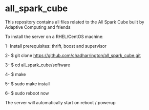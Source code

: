 all_spark_cube
==============

This repository contains all files related to the All Spark Cube built by Adaptive Computing and friends

To install the server on a RHEL/CentOS machine:

1- Install prerequisites: thrift, boost and supervisor

2- $ git clone https://github.com/chadharrington/all_spark_cube.git

3- $ cd all_spark_cube/software

4- $ make 

5- $ sudo make install

6- $ sudo reboot now

The server will automatically start on reboot / powerup





